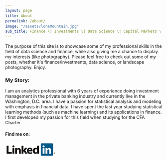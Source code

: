 ```yaml
---
layout: page
title: About
permalink: /about/
image: "/assets/loneMountain.jpg"
sub_title: Finance \| Investments \| Data Science \| Capital Markets \| Photography
---
```


The purpose of this site is to showcase some of my professional skills in the field of data science and finance, while also giving me a chance to display my interests (like photography). 
Please feel free to check out some of my posts, whether it's finance/investments, data science, or landscape photography. Enjoy.

### My Story:  
I am an analytics professional with 6 years of experience doing investment management in the private banking industry and currently live in the Washington, D.C. area. I have a passion for 
statistical analysis and modeling with emphasis in financial data. I have spent the last year studying statistical learning methods (such as machine learning) and its applications in finance. 
I first developed my passion for this field when studying for the CFA Charter.  

#### Find me on:  
  


[![button](/assets/linkedin.png)](https://www.linkedin.com/in/jeremybourne/)
